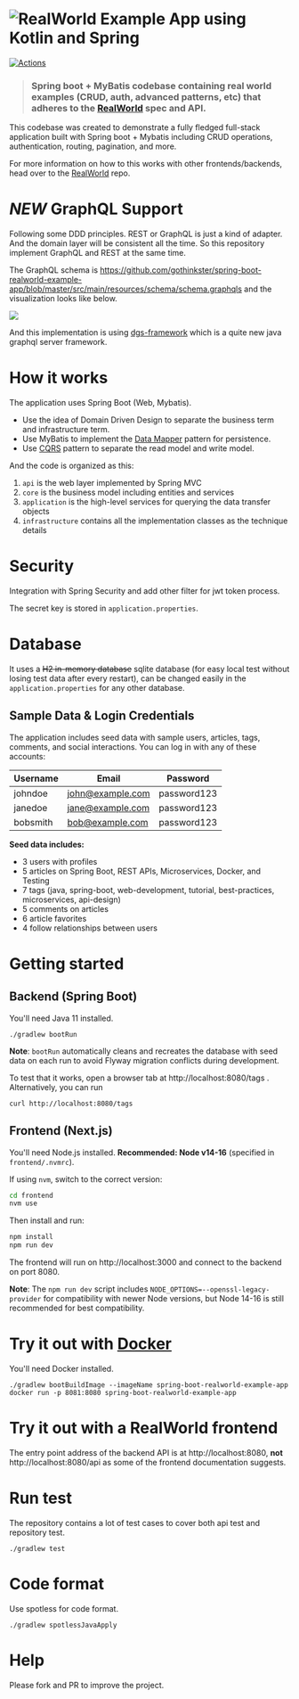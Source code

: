 # ![RealWorld Example App using Kotlin and Spring](example-logo.png)

[![Actions](https://github.com/gothinkster/spring-boot-realworld-example-app/workflows/Java%20CI/badge.svg)](https://github.com/gothinkster/spring-boot-realworld-example-app/actions)

> ### Spring boot + MyBatis codebase containing real world examples (CRUD, auth, advanced patterns, etc) that adheres to the [RealWorld](https://github.com/gothinkster/realworld-example-apps) spec and API.

This codebase was created to demonstrate a fully fledged full-stack application built with Spring boot + Mybatis including CRUD operations, authentication, routing, pagination, and more.

For more information on how to this works with other frontends/backends, head over to the [RealWorld](https://github.com/gothinkster/realworld) repo.

# *NEW* GraphQL Support  

Following some DDD principles. REST or GraphQL is just a kind of adapter. And the domain layer will be consistent all the time. So this repository implement GraphQL and REST at the same time.

The GraphQL schema is https://github.com/gothinkster/spring-boot-realworld-example-app/blob/master/src/main/resources/schema/schema.graphqls and the visualization looks like below.

![](graphql-schema.png)

And this implementation is using [dgs-framework](https://github.com/Netflix/dgs-framework) which is a quite new java graphql server framework.
# How it works

The application uses Spring Boot (Web, Mybatis).

* Use the idea of Domain Driven Design to separate the business term and infrastructure term.
* Use MyBatis to implement the [Data Mapper](https://martinfowler.com/eaaCatalog/dataMapper.html) pattern for persistence.
* Use [CQRS](https://martinfowler.com/bliki/CQRS.html) pattern to separate the read model and write model.

And the code is organized as this:

1. `api` is the web layer implemented by Spring MVC
2. `core` is the business model including entities and services
3. `application` is the high-level services for querying the data transfer objects
4. `infrastructure`  contains all the implementation classes as the technique details

# Security

Integration with Spring Security and add other filter for jwt token process.

The secret key is stored in `application.properties`.

# Database

It uses a ~~H2 in-memory database~~ sqlite database (for easy local test without losing test data after every restart), can be changed easily in the `application.properties` for any other database.

## Sample Data & Login Credentials

The application includes seed data with sample users, articles, tags, comments, and social interactions. You can log in with any of these accounts:

| Username | Email | Password |
|----------|-------|----------|
| johndoe | john@example.com | password123 |
| janedoe | jane@example.com | password123 |
| bobsmith | bob@example.com | password123 |

**Seed data includes:**
- 3 users with profiles
- 5 articles on Spring Boot, REST APIs, Microservices, Docker, and Testing
- 7 tags (java, spring-boot, web-development, tutorial, best-practices, microservices, api-design)
- 5 comments on articles
- 6 article favorites
- 4 follow relationships between users

# Getting started

## Backend (Spring Boot)

You'll need Java 11 installed.

    ./gradlew bootRun

**Note**: `bootRun` automatically cleans and recreates the database with seed data on each run to avoid Flyway migration conflicts during development.

To test that it works, open a browser tab at http://localhost:8080/tags .  
Alternatively, you can run

    curl http://localhost:8080/tags

## Frontend (Next.js)

You'll need Node.js installed. **Recommended: Node v14-16** (specified in `frontend/.nvmrc`).

If using `nvm`, switch to the correct version:
```bash
cd frontend
nvm use
```

Then install and run:
```bash
npm install
npm run dev
```

The frontend will run on http://localhost:3000 and connect to the backend on port 8080.

**Note**: The `npm run dev` script includes `NODE_OPTIONS=--openssl-legacy-provider` for compatibility with newer Node versions, but Node 14-16 is still recommended for best compatibility.

# Try it out with [Docker](https://www.docker.com/)

You'll need Docker installed.
	
    ./gradlew bootBuildImage --imageName spring-boot-realworld-example-app
    docker run -p 8081:8080 spring-boot-realworld-example-app

# Try it out with a RealWorld frontend

The entry point address of the backend API is at http://localhost:8080, **not** http://localhost:8080/api as some of the frontend documentation suggests.

# Run test

The repository contains a lot of test cases to cover both api test and repository test.

    ./gradlew test

# Code format

Use spotless for code format.

    ./gradlew spotlessJavaApply

# Help

Please fork and PR to improve the project.

<!-- Verification comment: Access test by Devin -->
